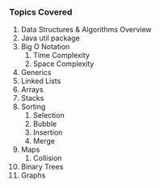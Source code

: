 ### Topics Covered
1. Data Structures & Algorithms Overview
2. Java util package
3. Big O Notation 
   1. Time Complexity
   2. Space Complexity
4. Generics
5. Linked Lists
6. Arrays
7. Stacks
8. Sorting
   1. Selection
   2. Bubble
   3. Insertion
   4. Merge
9. Maps
   1. Collision
10. Binary Trees
11. Graphs